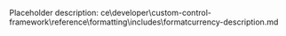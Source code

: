 Placeholder description: ce\developer\custom-control-framework\reference\formatting\includes\formatcurrency-description.md